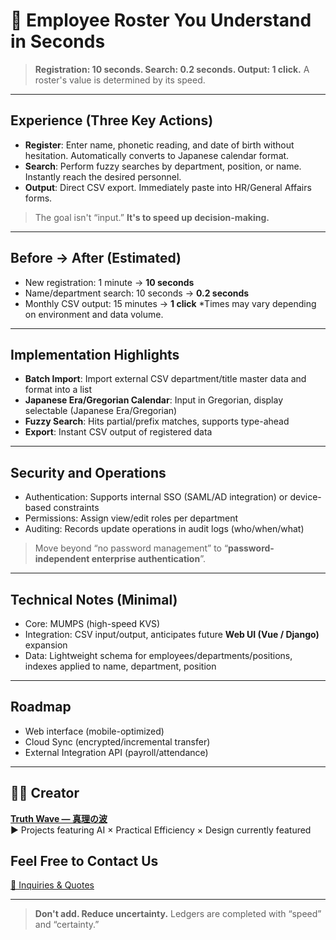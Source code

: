 # 🤖 Employee Roster You Understand in Seconds

> **Registration: 10 seconds. Search: 0.2 seconds. Output: 1 click.**
> A roster's value is determined by its speed.

---

## Experience (Three Key Actions)

- **Register**: Enter name, phonetic reading, and date of birth without hesitation. Automatically converts to Japanese calendar format.
- **Search**: Perform fuzzy searches by department, position, or name. Instantly reach the desired personnel.
- **Output**: Direct CSV export. Immediately paste into HR/General Affairs forms.
> The goal isn't “input.” **It's to speed up decision-making.**

---

## Before → After (Estimated)

- New registration: 1 minute → **10 seconds**
- Name/department search: 10 seconds → **0.2 seconds**
- Monthly CSV output: 15 minutes → **1 click**
*Times may vary depending on environment and data volume.

---

## Implementation Highlights

- **Batch Import**: Import external CSV department/title master data and format into a list
- **Japanese Era/Gregorian Calendar**: Input in Gregorian, display selectable (Japanese Era/Gregorian)
- **Fuzzy Search**: Hits partial/prefix matches, supports type-ahead
- **Export**: Instant CSV output of registered data

---

## Security and Operations

- Authentication: Supports internal SSO (SAML/AD integration) or device-based constraints
- Permissions: Assign view/edit roles per department
- Auditing: Records update operations in audit logs (who/when/what)
> Move beyond “no password management” to “**password-independent enterprise authentication**”.

---

## Technical Notes (Minimal)

- Core: MUMPS (high-speed KVS)
- Integration: CSV input/output, anticipates future **Web UI (Vue / Django)** expansion
- Data: Lightweight schema for employees/departments/positions, indexes applied to name, department, position

---

## Roadmap

- Web interface (mobile-optimized)
- Cloud Sync (encrypted/incremental transfer)
- External Integration API (payroll/attendance)

---

## 🧑‍💻 Creator

**[Truth Wave ― 真理の波](https://github.com/truthwave)**  
▶ Projects featuring AI × Practical Efficiency × Design currently featured

## Feel Free to Contact Us
[📩 Inquiries & Quotes](mailto:realmadrid71214591@gmail.com)

---

> **Don't add. Reduce uncertainty.**
> Ledgers are completed with “speed” and “certainty.”
